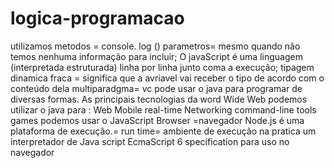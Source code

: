 # logica-programacao
utilizamos metodos = console. log
() parametros= mesmo quando não temos nenhuma informação para incluir;
O javaScript é uma linguagem (interpretada estruturada) linha por linha junto coma a execução;
tipagem dinamica fraca = significa que a avriavel vai receber o tipo de acordo com o conteúdo dela
multiparadgma= vc pode usar o java para programar de diversas formas.
As principais tecnologias da word Wide Web
podemos utilizar o java para : Web Mobile real-time Networking command-line tools games
 podemos usar o JavaScript Browser =navegador 
Node.js é uma plataforma de execução.= run time= ambiente de execução na pratica um interpretador de Java script
EcmaScript 6 specification para uso no navegador 